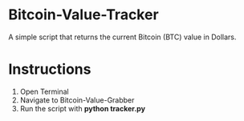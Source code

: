 # Bitcoin-Value-Tracker
A simple script that returns the current Bitcoin (BTC) value in Dollars.

# Instructions
1. Open Terminal
2. Navigate to Bitcoin-Value-Grabber
3. Run the script with **python tracker.py**
